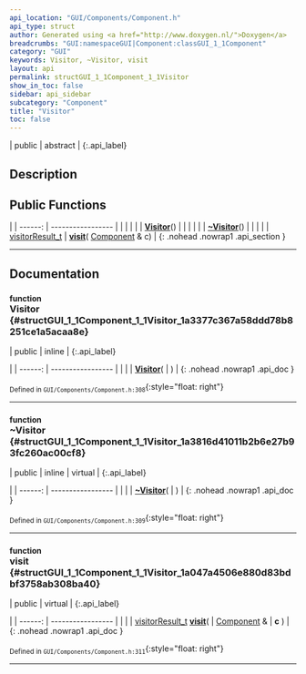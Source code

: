 ```yaml
---
api_location: "GUI/Components/Component.h"
api_type: struct
author: Generated using <a href="http://www.doxygen.nl/">Doxygen</a>
breadcrumbs: "GUI:namespaceGUI|Component:classGUI_1_1Component"
category: "GUI"
keywords: Visitor, ~Visitor, visit
layout: api
permalink: structGUI_1_1Component_1_1Visitor
show_in_toc: false
sidebar: api_sidebar
subcategory: "Component"
title: "Visitor"
toc: false
---
```


| public | abstract |
{:.api_label}

## Description





## Public Functions

|
| ------: | ----------------- |
|  | |
|  | **[Visitor](#structGUI_1_1Component_1_1Visitor_1a3377c367a58ddd78b8251ce1a5acaa8e)**() |
|  | |
|  | **[~Visitor](#structGUI_1_1Component_1_1Visitor_1a3816d41011b2b6e27b93fc260ac00cf8)**() |
|  | |
| [visitorResult_t](classGUI_1_1Component#classGUI_1_1Component_1afc331644e4e3f97542614f2cd08e4363) | **[visit](#structGUI_1_1Component_1_1Visitor_1a047a4506e880d83bdbf3758ab308ba40)**( [Component](classGUI_1_1Component) & c) |
{: .nohead .nowrap1 .api_section }


-------------------------------------------------------------------

## Documentation

### <small>function</small><br/> Visitor {#structGUI_1_1Component_1_1Visitor_1a3377c367a58ddd78b8251ce1a5acaa8e}

| public | inline |
{:.api_label}

|
| ------: | ----------------- |
|  |
|  **[Visitor](#structGUI_1_1Component_1_1Visitor_1a3377c367a58ddd78b8251ce1a5acaa8e)**( |  ) |
{: .nohead .nowrap1 .api_doc }





<sub>Defined in `GUI/Components/Component.h:308`</sub>{:style="float: right"}

-------------------------------------------------------------------

### <small>function</small><br/> ~Visitor {#structGUI_1_1Component_1_1Visitor_1a3816d41011b2b6e27b93fc260ac00cf8}

| public | inline | virtual |
{:.api_label}

|
| ------: | ----------------- |
|  |
|  **[~Visitor](#structGUI_1_1Component_1_1Visitor_1a3816d41011b2b6e27b93fc260ac00cf8)**( |  ) |
{: .nohead .nowrap1 .api_doc }





<sub>Defined in `GUI/Components/Component.h:309`</sub>{:style="float: right"}

-------------------------------------------------------------------

### <small>function</small><br/> visit {#structGUI_1_1Component_1_1Visitor_1a047a4506e880d83bdbf3758ab308ba40}

| public | virtual |
{:.api_label}

|
| ------: | ----------------- |
|  |
| [visitorResult_t](classGUI_1_1Component#classGUI_1_1Component_1afc331644e4e3f97542614f2cd08e4363) **[visit](#structGUI_1_1Component_1_1Visitor_1a047a4506e880d83bdbf3758ab308ba40)**( |  [Component](classGUI_1_1Component) & | **c** ) |
{: .nohead .nowrap1 .api_doc }





<sub>Defined in `GUI/Components/Component.h:311`</sub>{:style="float: right"}

-------------------------------------------------------------------

